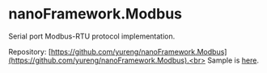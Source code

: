 # nanoFramework.Modbus
Serial port Modbus-RTU protocol implementation.

Repository: [https://github.com/yureng/nanoFramework.Modbus](https://github.com/yureng/nanoFramework.Modbus).<br>
Sample is [here](https://github.com/yureng/nanoFramework.Modbus/blob/main/src/ESP32_Demo/Program.cs).<br>
